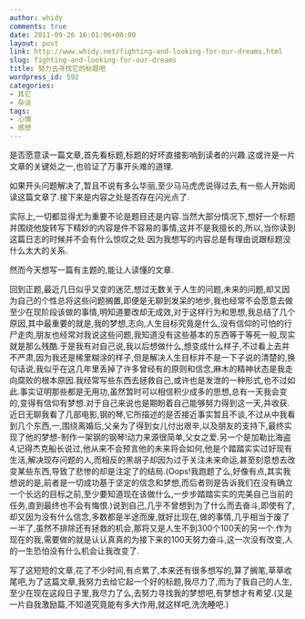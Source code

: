 ```yaml
---
author: whidy
comments: true
date: 2011-09-26 16:01:06+00:00
layout: post
link: http://www.whidy.net/fighting-and-looking-for-our-dreams.html
slug: fighting-and-looking-for-our-dreams
title: 努力去寻找它的标题吧
wordpress_id: 592
categories:
- 其它
- 杂谈
tags:
- 心情
- 感想
---
```


是否愿意读一篇文章,首先看标题,标题的好坏直接影响到读者的兴趣.这或许是一片文章的关键处之一,也验证了万事开头难的道理.

如果开头问题解决了,暂且不说有多么华丽,至少马马虎虎说得过去,有一些人开始阅读这篇文章了.接下来是内容之处是否存在闪光点了.

实际上,一切都显得尤为重要不论是题目还是内容.当然大部分情况下,想好一个标题并围绕他旋转写下精妙的内容是件不容易的事情,这并不是我擅长的,所以,当你读到这篇日志的时候并不会有什么惊叹之处.因为我想写的内容总是有理由说跟标题没什么太大的关系.

然而今天想写一篇有主题的,能让人读懂的文章.

回到正题,最近几日似乎又变的迷茫,想过无数关于人生的问题,未来的问题,却又因为自己的个性总将这些问题搁置,即便是无聊到发呆的地步,我也经常不会愿意去做至少在现阶段该做的事情,明知道要改却无成效,对于这样行为和思想,我总结了几个原因,其中最重要的就是,我的梦想,志向,人生目标究竟是什么,没有信仰的可怕的行尸走肉,朋友也经常对我说这些问题,我知道没有这些基本的东西等于等死一般,现实就是那么残酷.于是我有对自己说,我以后想做什么,想变成什么样子,不过看上去并不严肃,因为我还是稀里糊涂的样子,但是解决人生目标并不是一下子说的清楚的,换句话说,我似乎在这几年里丢掉了许多曾经有的原则和信念,麻木的精神状态是我走向腐败的根本原因.我经常写些东西去拯救自己,或许也是发泄的一种形式,也不过如此.事实证明那些都是无用功,虽然暂时可以相信积少成多的思想,总有一天我会变的,变得有信仰有梦想.对于自己来说也是期盼着自己能够努力得到这一天,并收获.近日无聊我看了几部电影,钢的琴,它所描述的是否接近事实暂且不谈,不过从中我看到几个东西,一,围绕离婚后,父亲为了得到女儿付出艰辛,以及朋友的支持下,最终实现了他的梦想-制作一架钢的钢琴!动力来源很简单,父女之爱.另一个是加勒比海盗4,记得杰克船长说过,他从来不会预言他的未来将会如何,他是个踏踏实实过好现有生活,解决现存问题的人,而相反的黑胡子却因为过于关注未来命运,甚至刻意想去改变某些东西,导致了悲惨的却是注定了的结局.(Oops!我跑题了么,好像有点,其实我想说的是,前者是一切成功基于坚定的信念和梦想,而后者则是告诉我们在没有确立一个长远的目标之前,至少要知道现在该做什么,一步步踏踏实实的完美自己当前的任务,直到最终也不会有悔恨.)说到自己,几乎不曾想到为了什么而去奋斗,即使有了,却又因为没有什么信念,多数都是半途而废,就好比现在,做的事情,几乎相当于废了一半了,虽然不排除还有拯救的机会,那将又是人生不到300个100天的另一个.作为现在的我,需要做的就是认认真真的为接下来的100天努力奋斗,这一次没有改变,人的一生恐怕没有什么机会让我改变了.

写了这短短的文章,花了不少时间,有点累了,本来还有很多想写的,算了搁笔,草草收尾吧,为了这篇文章,我努力去给它起一个好的标题,我尽力了,而为了我自己的人生,至少在现在这段日子里,我尽力了么,去努力寻找我的梦想吧,有梦想才有希望.(又是一片自我激励篇,不知道究竟能有多大作用,就这样吧,洗洗睡吧.)
